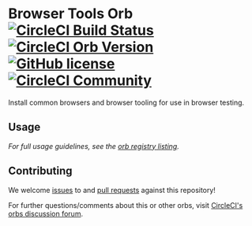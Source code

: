 # Browser Tools Orb [![CircleCI Build Status](https://circleci.com/gh/CircleCI-Public/browser-tools-orb.svg?style=shield "CircleCI Build Status")](https://circleci.com/gh/CircleCI-Public/browser-tools-orb) [![CircleCI Orb Version](https://img.shields.io/badge/endpoint.svg?url=https://badges.circleci.io/orb/circleci/browser-tools)](https://circleci.com/orbs/registry/orb/circleci/browser-tools) [![GitHub license](https://img.shields.io/badge/license-MIT-blue.svg)](https://raw.githubusercontent.com/circleci-public/browser-tools-orb/master/LICENSE) [![CircleCI Community](https://img.shields.io/badge/community-CircleCI%20Discuss-343434.svg)](https://discuss.circleci.com/c/orbs)

Install common browsers and browser tooling for use in browser testing.

## Usage

_For full usage guidelines, see the [orb registry listing](http://circleci.com/orbs/registry/orb/circleci/browser-tools)._

## Contributing

We welcome [issues](https://github.com/CircleCI-Public/browser-tools-orb/issues) to and [pull requests](https://github.com/CircleCI-Public/browser-tools-orb/pulls) against this repository!

For further questions/comments about this or other orbs, visit [CircleCI's orbs discussion forum](https://discuss.circleci.com/c/orbs).
